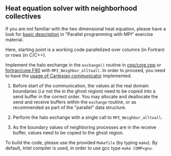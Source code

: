 ## Heat equation solver with neighborhood collectives

If you are not familiar with the two dimensional heat equation, please have a look
for [basic description](https://github.com/csc-training/mpi-introduction/tree/main/heat-equation)
in "Parallel programming with MPI" exercise material.

Here, starting point is a working code parallelized over columns (in Fortran) or rows (in C/C++).

Implement the halo exchange in the `exchange()` routine in [cpp/core.cpp](cpp/core.cpp) 
or [fortran/core.F90](fortran/core.F90) with `MPI_Neighbor_alltoall`. In order to proceed,
you need to have the [usage of Cartesian communicator](README_cartesian.md) implemented.

1. Before start of the communication, the values at the real domain boundaries (*i.e* not the
   in the ghost region) need to be copied into a send buffer in the correct order. You may 
   allocate and deallocate the send and receive buffers within the `exchange` routine, or as 
   recommended as part of the "parallel" data structure.

2. Perform the halo exchange with a single call to `MPI_Neighbor_alltoall`. 

3. As the boundary values of neighboring processes are in the receive buffer, values need to be
   copied to the ghost region.

To build the code, please use the provided `Makefile` (by typing `make`). By default, Intel 
compiler is used, in order to use gcc type `make COMP=gnu`.
